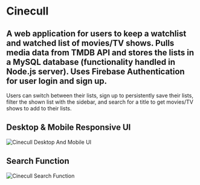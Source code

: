# Cinecull
## A web application for users to keep a watchlist and watched list of movies/TV shows. Pulls media data from TMDB API and stores the lists in a MySQL database (functionality handled in Node.js server). Uses Firebase Authentication for user login and sign up.
Users can switch between their lists, sign up to persistently save their lists, filter the shown list with the sidebar, and search for a title to get movies/TV shows to add to their lists.


## Desktop & Mobile Responsive UI
![Cinecull Desktop And Mobile UI](https://github.com/kyleballestro/While-True/assets/112108497/606f7b83-6fe3-4347-a0a6-f6232c4a71cc)


## Search Function
![Cinecull Search Function](https://github.com/kyleballestro/Login-Security-App/assets/112108497/4d7151c6-b325-4f31-b6ab-d0ad1acfb34b)
